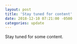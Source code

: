 ```yaml
---
layout: post
title: 'Stay tuned for content'
date: 2018-12-10 07:21:00 -0500
categories: update
---
```


Stay tuned for some content.